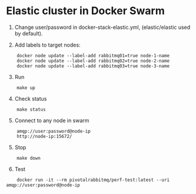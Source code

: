 # Elastic cluster in Docker Swarm

1. Change user/password in docker-stack-elastic.yml,  (elastic/elastic used by default).

2. Add labels to target nodes:
```
    docker node update --label-add rabbitmq01=true node-1-name
    docker node update --label-add rabbitmq02=true node-2-name
    docker node update --label-add rabbitmq03=true node-3-name
```

3. Run
```
    make up
```

4. Check status
```
    make status
```

5. Connect to any node in swarm
```
    amqp://user:password@node-ip
    http://node-ip:15672/
```

5. Stop
```
    make down
```

6. Test
```
    docker run -it --rm pivotalrabbitmq/perf-test:latest --uri amqp://user:password@node-ip
```
